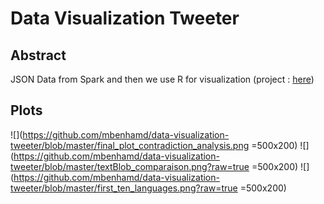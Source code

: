 # Data Visualization Tweeter
## Abstract
JSON Data from Spark and then we use R for visualization  (project : [here](https://github.com/mbenhamd/twitter-sentiment-analysis))
## Plots

![](https://github.com/mbenhamd/data-visualization-tweeter/blob/master/final_plot_contradiction_analysis.png =500x200)
![](https://github.com/mbenhamd/data-visualization-tweeter/blob/master/textBlob_comparaison.png?raw=true =500x200)
![](https://github.com/mbenhamd/data-visualization-tweeter/blob/master/first_ten_languages.png?raw=true =500x200)
